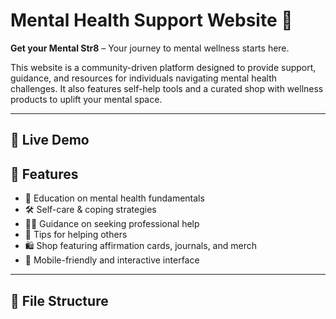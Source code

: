 # Mental Health Support Website 🌿

**Get your Mental Str8** – Your journey to mental wellness starts here.

This website is a community-driven platform designed to provide support, guidance, and resources for individuals navigating mental health challenges. It also features self-help tools and a curated shop with wellness products to uplift your mental space.

---

## 🚀 Live Demo


## 🧠 Features

- 🌱 Education on mental health fundamentals
- 🛠️ Self-care & coping strategies
- 👨‍⚕️ Guidance on seeking professional help
- 💬 Tips for helping others
- 🛍️ Shop featuring affirmation cards, journals, and merch
- 📲 Mobile-friendly and interactive interface

---

## 📁 File Structure
